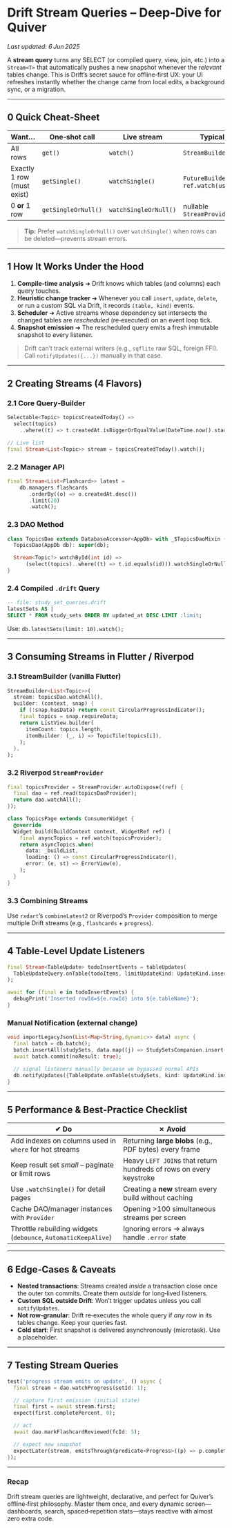 # Drift **Stream Queries** – Deep‑Dive for **Quiver**

*Last updated: 6 Jun 2025*

A **stream query** turns any SELECT (or compiled query, view, join, etc.) into a `Stream<T>` that automatically pushes a new snapshot whenever the *relevant* tables change. This is Drift’s secret sauce for offline‑first UX: your UI refreshes instantly whether the change came from local edits, a background sync, or a migration.

---

## 0 Quick Cheat‑Sheet

| Want…                      | One‑shot call       | Live stream           | Typical UI widget                            |
| -------------------------- | ------------------- | --------------------- | -------------------------------------------- |
| All rows                   | `get()`             | `watch()`             | `StreamBuilder<List<Topic>>`                 |
| Exactly 1 row (must exist) | `getSingle()`       | `watchSingle()`       | `FutureBuilder` or `ref.watch(userProvider)` |
| 0 **or** 1 row             | `getSingleOrNull()` | `watchSingleOrNull()` | nullable `StreamProvider<Topic?>`            |

> **Tip:** Prefer `watchSingleOrNull()` over `watchSingle()` when rows can be deleted—prevents stream errors.

---

## 1 How It Works Under the Hood

1. **Compile‑time analysis** ➜ Drift knows which tables (and columns) each query touches.
2. **Heuristic change tracker** ➜ Whenever you call `insert`, `update`, `delete`, or run a custom SQL via Drift, it records `(table, kind)` events.
3. **Scheduler** ➜ Active streams whose dependency set intersects the changed tables are *rescheduled* (re‑executed) on an event loop tick.
4. **Snapshot emission** ➜ The rescheduled query emits a fresh immutable snapshot to every listener.

> Drift can’t track external writers (e.g., `sqflite` raw SQL, foreign FFI). Call `notifyUpdates({...})` manually in that case.

---

## 2 Creating Streams (4 Flavors)

### 2.1 Core Query‑Builder

```dart
Selectable<Topic> topicsCreatedToday() =>
  select(topics)
    ..where((t) => t.createdAt.isBiggerOrEqualValue(DateTime.now().startOfDay));

// Live list
final Stream<List<Topic>> stream = topicsCreatedToday().watch();
```

### 2.2 Manager API

```dart
final Stream<List<Flashcard>> latest =
    db.managers.flashcards
       .orderBy((o) => o.createdAt.desc())
       .limit(20)
       .watch();
```

### 2.3 DAO Method

```dart
class TopicsDao extends DatabaseAccessor<AppDb> with _$TopicsDaoMixin {
  TopicsDao(AppDb db): super(db);

  Stream<Topic?> watchById(int id) =>
      (select(topics)..where((t) => t.id.equals(id))).watchSingleOrNull();
}
```

### 2.4 Compiled `.drift` Query

```sql
-- file: study_set_queries.drift
latestSets AS |
SELECT * FROM study_sets ORDER BY updated_at DESC LIMIT :limit;
```

Use: `db.latestSets(limit: 10).watch();`

---

## 3 Consuming Streams in Flutter / Riverpod

### 3.1 StreamBuilder (vanilla Flutter)

```dart
StreamBuilder<List<Topic>>( 
  stream: topicsDao.watchAll(),
  builder: (context, snap) {
    if (!snap.hasData) return const CircularProgressIndicator();
    final topics = snap.requireData;
    return ListView.builder(
      itemCount: topics.length,
      itemBuilder: (_, i) => TopicTile(topics[i]),
    );
  },
);
```

### 3.2 Riverpod `StreamProvider`

```dart
final topicsProvider = StreamProvider.autoDispose((ref) {
  final dao = ref.read(topicsDaoProvider);
  return dao.watchAll();
});

class TopicsPage extends ConsumerWidget {
  @override
  Widget build(BuildContext context, WidgetRef ref) {
    final asyncTopics = ref.watch(topicsProvider);
    return asyncTopics.when(
      data: _buildList,
      loading: () => const CircularProgressIndicator(),
      error: (e, st) => ErrorView(e),
    );
  }
}
```

### 3.3 Combining Streams

Use `rxdart`’s `combineLatest2` or Riverpod’s `Provider` composition to merge multiple Drift streams (e.g., `flashcards` + `progress`).

---

## 4 Table‑Level Update Listeners

```dart
final Stream<TableUpdate> todoInsertEvents = tableUpdates(
  TableUpdateQuery.onTable(todoItems, limitUpdateKind: UpdateKind.insert),
);

await for (final e in todoInsertEvents) {
  debugPrint('Inserted rowId=${e.rowId} into ${e.tableName}');
}
```

### Manual Notification (external change)

```dart
void importLegacyJson(List<Map<String,dynamic>> data) async {
  final batch = db.batch();
  batch.insertAll(studySets, data.map((j) => StudySetsCompanion.insert(...)));
  await batch.commit(noResult: true);

  // signal listeners manually because we bypassed normal APIs
  db.notifyUpdates({TableUpdate.onTable(studySets, kind: UpdateKind.insert)});
}
```

---

## 5 Performance & Best‑Practice Checklist

| ✔︎ Do                                                          | ✗ Avoid                                                            |
| -------------------------------------------------------------- | ------------------------------------------------------------------ |
| Add indexes on columns used in `where` for hot streams         | Returning **large blobs** (e.g., PDF bytes) every frame            |
| Keep result set *small* – paginate or limit rows               | Heavy `LEFT JOIN`s that return hundreds of rows on every keystroke |
| Use `.watchSingle()` for detail pages                          | Creating a **new** stream every build without caching              |
| Cache DAO/manager instances with `Provider`                    | Opening >100 simultaneous streams per screen                       |
| Throttle rebuilding widgets (`debounce`, `AutomaticKeepAlive`) | Ignoring errors → always handle `.error` state                     |

---

## 6 Edge‑Cases & Caveats

* **Nested transactions**: Streams created *inside* a transaction close once the outer txn commits. Create them *outside* for long‑lived listeners.
* **Custom SQL outside Drift**: Won’t trigger updates unless you call `notifyUpdates`.
* **Not row‑granular**: Drift re‑executes the whole query if *any* row in its tables change. Keep your queries fast.
* **Cold start**: First snapshot is delivered asynchronously (microtask). Use a placeholder.

---

## 7 Testing Stream Queries

```dart
test('progress stream emits on update', () async {
  final stream = dao.watchProgress(setId: 1);

  // capture first emission (initial state)
  final first = await stream.first;
  expect(first.completePercent, 0);

  // act
  await dao.markFlashcardReviewed(fcId: 5);

  // expect new snapshot
  expectLater(stream, emitsThrough(predicate<Progress>((p) => p.completePercent > 0)));
});
```

---

### Recap

Drift stream queries are lightweight, declarative, and perfect for Quiver’s offline‑first philosophy. Master them once, and every dynamic screen—dashboards, search, spaced‑repetition stats—stays reactive with almost zero extra code.
